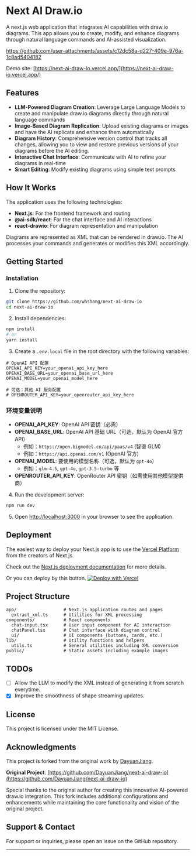# Next AI Draw.io

A next.js web application that integrates AI capabilities with draw.io diagrams. This app allows you to create, modify, and enhance diagrams through natural language commands and AI-assisted visualization.

https://github.com/user-attachments/assets/c12dc58a-d227-409e-976a-1c8ad5404182

Demo site: [https://next-ai-draw-io.vercel.app/](https://next-ai-draw-io.vercel.app/)

## Features

-   **LLM-Powered Diagram Creation**: Leverage Large Language Models to create and manipulate draw.io diagrams directly through natural language commands
-   **Image-Based Diagram Replication**: Upload existing diagrams or images and have the AI replicate and enhance them automatically
-   **Diagram History**: Comprehensive version control that tracks all changes, allowing you to view and restore previous versions of your diagrams before the AI editing.
-   **Interactive Chat Interface**: Communicate with AI to refine your diagrams in real-time
-   **Smart Editing**: Modify existing diagrams using simple text prompts

## How It Works

The application uses the following technologies:

-   **Next.js**: For the frontend framework and routing
-   **@ai-sdk/react**: For the chat interface and AI interactions
-   **react-drawio**: For diagram representation and manipulation

Diagrams are represented as XML that can be rendered in draw.io. The AI processes your commands and generates or modifies this XML accordingly.

## Getting Started

### Installation

1. Clone the repository:

```bash
git clone https://github.com/whshang/next-ai-draw-io
cd next-ai-draw-io
```

2. Install dependencies:

```bash
npm install
# or
yarn install
```

3. Create a `.env.local` file in the root directory with the following variables:

```env
# OpenAI API 配置
OPENAI_API_KEY=your_openai_api_key_here
OPENAI_BASE_URL=your_openai_base_url_here
OPENAI_MODEL=your_openai_model_here

# 可选：其他 AI 服务配置
# OPENROUTER_API_KEY=your_openrouter_api_key_here
```

### 环境变量说明

- **OPENAI_API_KEY**: OpenAI API 密钥（必需）
- **OPENAI_BASE_URL**: OpenAI API 基础 URL（可选，默认为 OpenAI 官方 API）
  - 例如：`https://open.bigmodel.cn/api/paas/v4` (智谱 GLM)
  - 例如：`https://api.openai.com/v1` (OpenAI 官方)
- **OPENAI_MODEL**: 要使用的模型名称（可选，默认为 `gpt-4o`）
  - 例如：`glm-4.5`, `gpt-4o`, `gpt-3.5-turbo` 等
- **OPENROUTER_API_KEY**: OpenRouter API 密钥（如需使用其他模型提供商）

4. Run the development server:

```bash
npm run dev
```

5. Open [http://localhost:3000](http://localhost:3000) in your browser to see the application.

## Deployment

The easiest way to deploy your Next.js app is to use the [Vercel Platform](https://vercel.com/new) from the creators of Next.js.

Check out the [Next.js deployment documentation](https://nextjs.org/docs/app/building-your-application/deploying) for more details.

Or you can deploy by this button.
[![Deploy with Vercel](https://vercel.com/button)](https://vercel.com/new/clone?repository-url=https%3A%2F%2Fgithub.com%2Fwhshang%2Fnext-ai-draw-io)

## Project Structure

```
app/                  # Next.js application routes and pages
  extract_xml.ts      # Utilities for XML processing
components/           # React components
  chat-input.tsx      # User input component for AI interaction
  chatPanel.tsx       # Chat interface with diagram control
  ui/                 # UI components (buttons, cards, etc.)
lib/                  # Utility functions and helpers
  utils.ts            # General utilities including XML conversion
public/               # Static assets including example images
```

## TODOs

-   [ ] Allow the LLM to modify the XML instead of generating it from scratch everytime.
-   [x] Improve the smoothness of shape streaming updates.

## License

This project is licensed under the MIT License.

## Acknowledgments

This project is forked from the original work by [DayuanJiang](https://github.com/DayuanJiang). 

**Original Project**: [https://github.com/DayuanJiang/next-ai-draw-io](https://github.com/DayuanJiang/next-ai-draw-io)

Special thanks to the original author for creating this innovative AI-powered draw.io integration. This fork includes additional configurations and enhancements while maintaining the core functionality and vision of the original project.

## Support & Contact

For support or inquiries, please open an issue on the GitHub repository.

---
